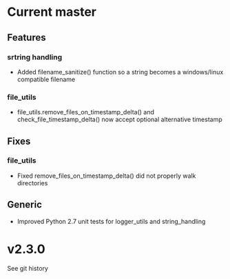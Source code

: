 # Current master

## Features

### srtring handling
- Added filename_sanitize() function so a string becomes a windows/linux compatible filename

### file_utils
- file_utils.remove_files_on_timestamp_delta() and check_file_timestamp_delta() now accept optional alternative timestamp

## Fixes

### file_utils
- Fixed remove_files_on_timestamp_delta() did not properly walk directories

## Generic

- Improved Python 2.7 unit tests for logger_utils and string_handling

# v2.3.0

See git history